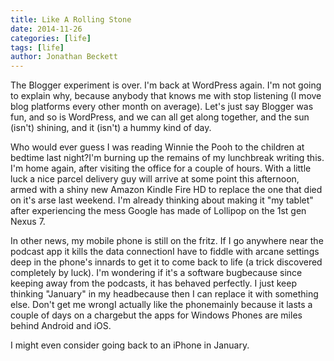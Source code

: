 ```yaml
---
title: Like A Rolling Stone
date: 2014-11-26
categories: [life]
tags: [life]
author: Jonathan Beckett
---
```


The Blogger experiment is over. I'm back at WordPress again. I'm not going to explain why, because anybody that knows me with stop listening (I move blog platforms every other month on average). Let's just say Blogger was fun, and so is WordPress, and we can all get along together, and the sun (isn't) shining, and it (isn't) a hummy kind of day.

Who would ever guess I was reading Winnie the Pooh to the children at bedtime last night?I'm burning up the remains of my lunchbreak writing this. I'm home again, after visiting the office for a couple of hours. With a little luck a nice parcel delivery guy will arrive at some point this afternoon, armed with a shiny new Amazon Kindle Fire HD to replace the one that died on it's arse last weekend. I'm already thinking about making it "my tablet" after experiencing the mess Google has made of Lollipop on the 1st gen Nexus 7.

In other news, my mobile phone is still on the fritz. If I go anywhere near the podcast app it kills the data connectionI have to fiddle with arcane settings deep in the phone's innards to get it to come back to life (a trick discovered completely by luck). I'm wondering if it's a software bugbecause since keeping away from the podcasts, it has behaved perfectly. I just keep thinking "January" in my headbecause then I can replace it with something else. Don't get me wrongI actually like the phonemainly because it lasts a couple of days on a chargebut the apps for Windows Phones are miles behind Android and iOS.

I might even consider going back to an iPhone in January.